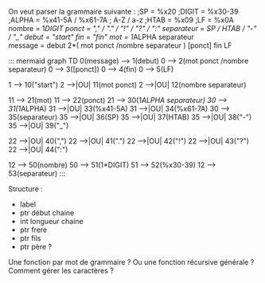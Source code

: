 On veut parser la grammaire suivante :
;SP = %x20
;DIGIT =  %x30-39
;ALPHA =  %x41-5A / %x61-7A   ; A-Z / a-z
;HTAB = %x09
;LF = %x0A 
nombre = 1*DIGIT 
ponct = "," / "." / "!" / "?" / ":"
separateur = SP / HTAB / "-" / "_" 
debut = "start" 
fin = "fin" 
mot = 1*ALPHA separateur  
message = debut 2*( mot ponct /nombre separateur ) [ponct] fin LF 

::: mermaid
graph TD
0(message) --> 1(debut)
0 --> 2(mot ponct /nombre separateur)
0 --> 3([ponct])
0 --> 4(fin)
0 --> 5(LF)

1 --> 10("start")
2 -->|OU| 11(mot ponct)
2 -->|OU| 12(nombre separateur)

11 --> 21(mot)
11 --> 22(ponct)
21 --> 30(1*ALPHA separateur)
30 --> 31(1*ALPHA)
31 -->|OU| 33(%x41-5A)
31 -->|OU| 34(%x61-7A)
30 --> 35(separateur)
35 -->|OU| 36(SP)
35 -->|OU| 37(HTAB)
35 -->|OU| 38("-")
35 -->|OU| 39("_")

22 -->|OU| 40(",")
22 -->|OU| 41(".")
22 -->|OU| 42("!")
22 -->|OU| 43("?")
22 -->|OU| 44(":")

12 --> 50(nombre)
50 --> 51(1*DIGIT)
51 --> 52(%x30-39)
12 --> 53(separateur)
:::

Structure : 
* label
* ptr début chaine
* int longueur chaine
* ptr frere
* ptr fils
* ptr père ?

Une fonction par mot de grammaire ? Ou une fonction récursive générale ? Comment gérer les caractères ?